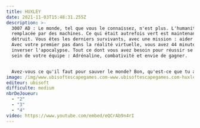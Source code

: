 ```yaml
---
title: HUXLEY
date: 2021-11-03T15:48:31.255Z
description: >-
  3007 AD : Le monde, tel que vous le connaissez, n'est plus. L'humanité a été
  remplacée par des machines. Ce qui était autrefois vert est maintenant
  détruit. Vous êtes les derniers survivants, avec une mission : aider HUXLEY.
  Avec votre premier pas dans la réalité virtuelle, vous avez 44 minutes pour
  inverser l'apocalypse. Tout ce dont vous avez besoin pour réussir se trouve au
  sein de votre équipe : Adrénaline, combativité et envie de gagner.


  Avez-vous ce qu'il faut pour sauver le monde? Bon, qu'est-ce que tu attends? L'heure tourne !
image: /img/www.ubisoftescapegames.com-www.ubisoftescapegames.com-huxley-vr-12-500x300.webp
editeur: ubisoft
difficulte: medium
nbrDeJoueur:
  - "2"
  - "3"
  - "4"
video: https://www.youtube.com/embed/eQCrAb9n4rI
---
```

